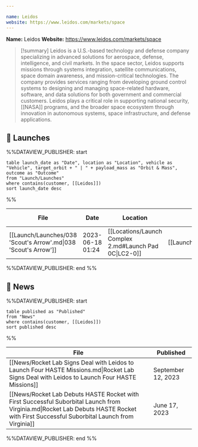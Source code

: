 ```yaml
---

name: Leidos
website: https://www.leidos.com/markets/space
---
```


**Name:** Leidos
**Website:** https://www.leidos.com/markets/space

>[!summary]
Leidos is a U.S.-based technology and defense company specializing in advanced solutions for aerospace, defense, intelligence, and civil markets. In the space sector, Leidos supports missions through systems integration, satellite communications, space domain awareness, and mission-critical technologies. The company provides services ranging from developing ground control systems to designing and managing space-related hardware, software, and data solutions for both government and commercial customers. Leidos plays a critical role in supporting national security, [[NASA]] programs, and the broader space ecosystem through innovation in autonomous systems, space infrastructure, and defense applications.

## 🚀 Launches

%%DATAVIEW_PUBLISHER: start
```
table launch_date as "Date", location as "Location", vehicle as "Vehicle", target_orbit + " | " + payload_mass as "Orbit & Mass", outcome as "Outcome"
from "Launch/Launches"
where contains(customer, [[Leidos]])
sort launch_date desc
```
%%

| File                                                            | Date             | Location                                               | Vehicle                    | Orbit & Mass          | Outcome   |
| --------------------------------------------------------------- | ---------------- | ------------------------------------------------------ | -------------------------- | --------------------- | --------- |
| [[Launch/Launches/038 'Scout's Arrow'.md\|038 'Scout's Arrow']] | 2023-06-18 01:24 | [[Locations/Launch Complex 2.md#Launch Pad 0C\|LC2-0]] | [[Launch/HASTE.md\|HASTE]] | Suborbital \| unknown | ✅ Success |

%%DATAVIEW_PUBLISHER: end %%

## 📰 News
%%DATAVIEW_PUBLISHER: start
```
table published as "Published"
from "News"
where contains(customer, [[Leidos]])
sort published desc
```
%%

| File                                                                                                                                                                                   | Published          |
| -------------------------------------------------------------------------------------------------------------------------------------------------------------------------------------- | ------------------ |
| [[News/Rocket Lab Signs Deal with Leidos to Launch Four HASTE Missions.md\|Rocket Lab Signs Deal with Leidos to Launch Four HASTE Missions]]                                           | September 12, 2023 |
| [[News/Rocket Lab Debuts HASTE Rocket with First Successful Suborbital Launch from Virginia.md\|Rocket Lab Debuts HASTE Rocket with First Successful Suborbital Launch from Virginia]] | June 17, 2023      |

%%DATAVIEW_PUBLISHER: end %%